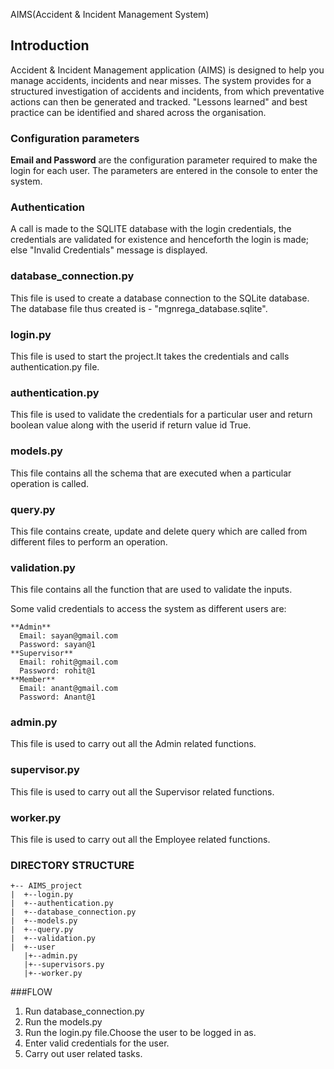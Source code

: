 AIMS(Accident & Incident Management System)

Introduction
----
Accident & Incident Management application (AIMS) is designed to help you manage accidents, incidents and near misses. The system provides for a structured investigation of accidents and incidents, from which preventative actions can then be generated and tracked. "Lessons learned" and best practice can be identified and shared across the organisation.
### Configuration parameters
**Email and Password** are the configuration parameter required to make the login for each user.
The parameters are entered in the console to enter the system.
### Authentication
A call is made to the SQLITE database with the login credentials, the credentials are validated for existence and henceforth the login is made; else "Invalid Credentials" message is displayed.
### database_connection.py
This file is used to create a database connection to the SQLite database. The database file thus created is - "mgnrega_database.sqlite".
### login.py
This file is used to start the project.It takes the credentials and calls authentication.py file.
### authentication.py
This file is used to validate the credentials for a particular user and return boolean value along with the userid if return value id True.
### models.py
This file contains all the schema that are executed when a particular operation is called.
### query.py
This file contains create, update and delete query which are called from different files to perform an operation.
### validation.py
This file contains all the function that are used to validate the inputs.

Some valid credentials to access the system as different users are:
```
**Admin**
  Email: sayan@gmail.com
  Password: sayan@1
**Supervisor**
  Email: rohit@gmail.com
  Password: rohit@1
**Member**
  Email: anant@gmail.com
  Password: Anant@1

```
### admin.py
This file is used to carry out all the Admin related functions.
### supervisor.py
This file is used to carry out all the Supervisor related functions.
### worker.py
This file is used to carry out all the Employee related functions.
### DIRECTORY STRUCTURE
```
+-- AIMS_project
|  +--login.py
|  +--authentication.py
|  +--database_connection.py
|  +--models.py
|  +--query.py
|  +--validation.py
|  +--user
   |+--admin.py
   |+--supervisors.py
   |+--worker.py

```
###FLOW
1. Run database_connection.py
2. Run the models.py
3. Run the login.py file.Choose the user to be logged in as.
4. Enter valid credentials for the user.
4. Carry out user related tasks.
